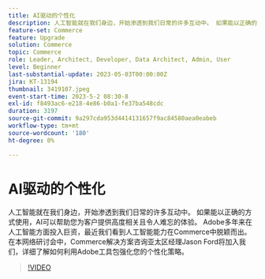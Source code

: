 ```yaml
---
title: AI驱动的个性化
description: 人工智能就在我们身边，开始渗透到我们日常的许多互动中。 如果能以正确的方式使用，AI可以帮助您为客户提供高度相关且令人难忘的体验。 Adobe多年来在人工智能方面投入巨资，最近我们看到人工智能能力在Commerce中脱颖而出。 在本网络研讨会中，Commerce解决方案咨询亚太区经理Jason Ford将加入我们，详细了解如何利用Adobe工具包强化您的个性化策略。
feature-set: Commerce
feature: Upgrade
solution: Commerce
topic: Commerce
role: Leader, Architect, Developer, Data Architect, Admin, User
level: Beginner
last-substantial-update: 2023-05-03T00:00:00Z
jira: KT-13194
thumbnail: 3419107.jpeg
event-start-time: 2023-5-2 08:30-8
exl-id: f8493ac6-e218-4e86-b0a1-fe37ba548cdc
duration: 3197
source-git-commit: 9a297cda953d4414131657f9ac84580aea0eabeb
workflow-type: tm+mt
source-wordcount: '180'
ht-degree: 0%

---
```


# AI驱动的个性化

人工智能就在我们身边，开始渗透到我们日常的许多互动中。 如果能以正确的方式使用，AI可以帮助您为客户提供高度相关且令人难忘的体验。 Adobe多年来在人工智能方面投入巨资，最近我们看到人工智能能力在Commerce中脱颖而出。 在本网络研讨会中，Commerce解决方案咨询亚太区经理Jason Ford将加入我们，详细了解如何利用Adobe工具包强化您的个性化策略。

>[!VIDEO](https://video.tv.adobe.com/v/3419107/?learn=on)
